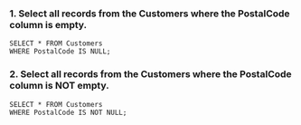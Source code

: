 ### 1. Select all records from the Customers where the PostalCode column is empty.
```
SELECT * FROM Customers
WHERE PostalCode IS NULL;
```
### 2. Select all records from the Customers where the PostalCode column is NOT empty.
```
SELECT * FROM Customers
WHERE PostalCode IS NOT NULL;
```
  
